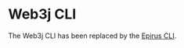 Web3j CLI
=========

The Web3j CLI has been replaced by the [Epirus CLI](https://docs.epirus.io/sdk/cli/).
